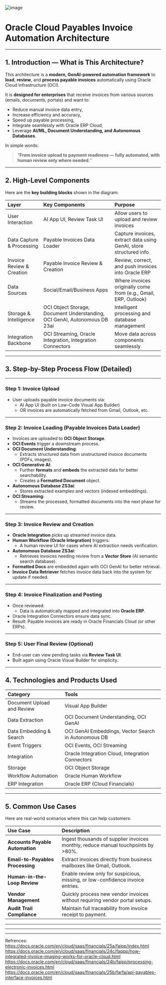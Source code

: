 ![image](https://github.com/user-attachments/assets/a120e3c5-2795-450c-aeae-64873a63342a)



# **Oracle Cloud Payables Invoice Automation Architecture**

---

## 1.  Introduction — What is This Architecture?

This architecture is a **modern, GenAI-powered automation framework** to **load**, **review**, and **process payable invoices** automatically using Oracle Cloud Infrastructure (OCI).

It is **designed for enterprises** that receive invoices from various sources (emails, documents, portals) and want to:
- Reduce manual invoice data entry,
- Increase efficiency and accuracy,
- Speed up payable processing,
- Integrate seamlessly with Oracle ERP Cloud,
- Leverage **AI/ML, Document Understanding, and Autonomous Databases**.

In simple words:
> "**From invoice upload to payment readiness — fully automated, with human review only where needed.**"

---

## 2.  High-Level Components

Here are the **key building blocks** shown in the diagram:

| Layer | Key Components | Purpose |
|:---|:---|:---|
| User Interaction | AI App UI, Review Task UI | Allow users to upload and review invoices |
| Data Capture & Processing | Payable Invoices Data Loader | Capture invoices, extract data using GenAI, store structured info |
| Invoice Review & Creation | Payable Invoice Review & Creation | Review, correct, and push invoices into Oracle ERP |
| Data Sources | Social/Email/Business Apps | Where invoices originally come from (e.g., Gmail, ERP, Outlook) |
| Storage & Intelligence | OCI Object Storage, Document Understanding, OCI GenAI, Autonomous DB 23ai | Intelligent processing and database management |
| Integration Backbone | OCI Streaming, Oracle Integration, Integration Connectors | Move data across components seamlessly |

---

## 3.  Step-by-Step Process Flow (Detailed)

---

### **Step 1: Invoice Upload**
- User uploads payable invoice documents via:
  - AI App UI (built on Low-Code Visual App Builder)
  - OR invoices are automatically fetched from Gmail, Outlook, etc.

---

### **Step 2: Invoice Loading (Payable Invoices Data Loader)**

- Invoices are uploaded to **OCI Object Storage**.
- **OCI Events** trigger a downstream process.
- **OCI Document Understanding**:
  - Extracts structured data from unstructured invoice documents (PDFs, images).
- **OCI Generative AI**:
  - Further **formats** and **embeds** the extracted data for better searchability.
  - Creates a **Formatted Document** object.
- **Autonomous Database ZS3ai**:
  - Stores extracted examples and vectors (indexed embeddings).
- **OCI Streaming**:
  - Streams the processed, formatted documents into the next phase for review.

---

### **Step 3: Invoice Review and Creation**

- **Oracle Integration** picks up streamed invoice data.
- **Human Workflow (Oracle Integration)** triggers:
  - A human review UI for cases where AI extraction needs verification.
- **Autonomous Database ZS3ai**:
  - Retrieves invoices needing review from a **Vector Store** (AI semantic search database).
- **Formatted Docs** are embedded again with OCI GenAI for better retrieval.
- **Invoice Data Retriever** fetches invoice data back into the system for update if needed.

---

### **Step 4: Invoice Finalization and Posting**

- Once reviewed:
  - Data is automatically mapped and integrated into **Oracle ERP**.
- Oracle Integration Connectors ensure data sync.
- Result: Payable invoices are ready in Oracle Financials Cloud (or other ERPs).

---

### **Step 5: User Final Review (Optional)**

- End-user can view pending tasks via **Review Task UI**.
- Built again using Oracle Visual Builder for simplicity.

---

## 4.  Technologies and Products Used

| Category | Tools |
|:---|:---|
| Document Upload and Review | Visual App Builder |
| Data Extraction | OCI Document Understanding, OCI GenAI |
| Data Embedding & Search | OCI GenAI Embeddings, Vector Search in Autonomous DB |
| Event Triggers | OCI Events, OCI Streaming |
| Integration | Oracle Integration Cloud, Integration Connectors |
| Storage | OCI Object Storage |
| Workflow Automation | Oracle Human Workflow |
| ERP Integration | Oracle ERP (Cloud Financials) |

---

## 5.  Common Use Cases

Here are real-world scenarios where this can help customers:

| Use Case | Description |
|:---|:---|
| **Accounts Payable Automation** | Ingest thousands of supplier invoices monthly, reduce manual touchpoints by >80%. |
| **Email-to-Payables Processing** | Extract invoices directly from business mailboxes like Gmail, Outlook. |
| **Human-in-the-Loop Review** | Enable review only for suspicious, missing, or low-confidence invoice entries. |
| **Vendor Management** | Quickly process new vendor invoices without requiring vendor portal setups. |
| **Audit Trail Compliance** | Maintain full traceability from invoice receipt to payment. |

---



---


---
Refrences:
https://docs.oracle.com/en/cloud/saas/financials/25a/faipp/index.html
https://docs.oracle.com/en/cloud/saas/financials/24c/fappp/how-integrated-invoice-imaging-works-for-oracle-cloud.html
https://docs.oracle.com/en/cloud/saas/financials/24b/faipp/processing-electronic-invoices.html
https://docs.oracle.com/en/cloud/saas/financials/25b/farfa/api-payables-interface-invoices.html
